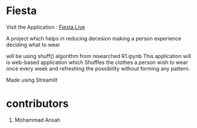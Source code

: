# Fiesta

Visit the Application : <a href="https://ansahmohammad-fiesta-ui-ladk3u.streamlitapp.com/">Fiesta Live</a>

A project which helps in reducing decesion making a person experience deciding what to wear

will be using shuff() algorithm from researched R1.ipynb
This application will is web-based application which Shuffles the clothes a person wish to wear once every week and refreshing the possibility without forming any pattern.

Made using Streamlit


# contributors
1) Mohammad Ansah
